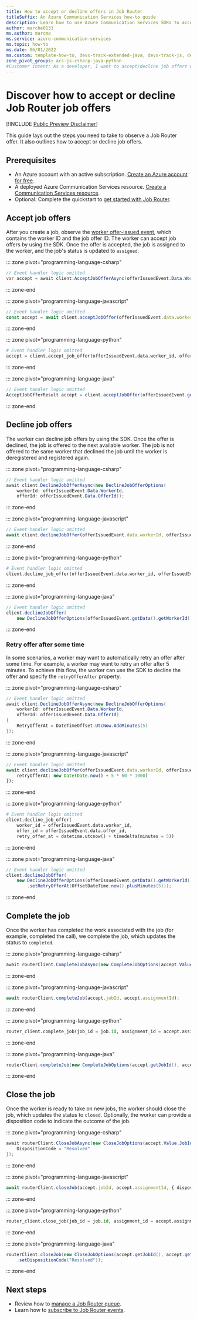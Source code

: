 ```yaml
---
title: How to accept or decline offers in Job Router
titleSuffix: An Azure Communication Services how-to guide
description: Learn how to use Azure Communication Services SDKs to accept or decline job offers in Job Router.
author: marche0133
ms.author: marcma
ms.service: azure-communication-services
ms.topic: how-to 
ms.date: 06/01/2022
ms.custom: template-how-to, devx-track-extended-java, devx-track-js, devx-track-python
zone_pivot_groups: acs-js-csharp-java-python
#Customer intent: As a developer, I want to accept/decline job offers when they come in.
---
```


# Discover how to accept or decline Job Router job offers

[!INCLUDE [Public Preview Disclaimer](../../includes/public-preview-include-document.md)]

This guide lays out the steps you need to take to observe a Job Router offer. It also outlines how to accept or decline job offers.

## Prerequisites

- An Azure account with an active subscription. [Create an Azure account for free](https://azure.microsoft.com/free/?WT.mc_id=A261C142F).
- A deployed Azure Communication Services resource. [Create a Communication Services resource](../../quickstarts/create-communication-resource.md).
- Optional: Complete the quickstart to [get started with Job Router](../../quickstarts/router/get-started-router.md).

## Accept job offers

After you create a job, observe the [worker offer-issued event](subscribe-events.md#microsoftcommunicationrouterworkerofferissued), which contains the worker ID and the job offer ID.  The worker can accept job offers by using the SDK.  Once the offer is accepted, the job is assigned to the worker, and the job's status is updated to `assigned`.

::: zone pivot="programming-language-csharp"

```csharp
// Event handler logic omitted
var accept = await client.AcceptJobOfferAsync(offerIssuedEvent.Data.WorkerId, offerIssuedEvent.Data.OfferId);
```

::: zone-end

::: zone pivot="programming-language-javascript"

```typescript
// Event handler logic omitted
const accept = await client.acceptJobOffer(offerIssuedEvent.data.workerId, offerIssuedEvent.data.offerId);
```

::: zone-end

::: zone pivot="programming-language-python"

```python
# Event handler logic omitted
accept = client.accept_job_offer(offerIssuedEvent.data.worker_id, offerIssuedEvent.data.offer_id)
```

::: zone-end

::: zone pivot="programming-language-java"

```java
// Event handler logic omitted
AcceptJobOfferResult accept = client.acceptJobOffer(offerIssuedEvent.getData().getWorkerId(), offerIssuedEvent.getData().getOfferId());
```

::: zone-end

## Decline job offers

The worker can decline job offers by using the SDK. Once the offer is declined, the job is offered to the next available worker.  The job is not offered to the same worker that declined the job until the worker is deregistered and registered again.

::: zone pivot="programming-language-csharp"

```csharp
// Event handler logic omitted
await client.DeclineJobOfferAsync(new DeclineJobOfferOptions(
    workerId: offerIssuedEvent.Data.WorkerId,
    offerId: offerIssuedEvent.Data.OfferId));
```

::: zone-end

::: zone pivot="programming-language-javascript"

```typescript
// Event handler logic omitted
await client.declineJobOffer(offerIssuedEvent.data.workerId, offerIssuedEvent.data.offerId);
```

::: zone-end

::: zone pivot="programming-language-python"

```python
# Event handler logic omitted
client.decline_job_offer(offerIssuedEvent.data.worker_id, offerIssuedEvent.data.offer_id)
```

::: zone-end

::: zone pivot="programming-language-java"

```java
// Event handler logic omitted
client.declineJobOffer(
    new DeclineJobOfferOptions(offerIssuedEvent.getData().getWorkerId(), offerIssuedEvent.getData().getOfferId()));
```

::: zone-end

### Retry offer after some time

In some scenarios, a worker may want to automatically retry an offer after some time.  For example, a worker may want to retry an offer after 5 minutes.  To achieve this flow, the worker can use the SDK to decline the offer and specify the `retryOfferAfter` property.

::: zone pivot="programming-language-csharp"

```csharp
// Event handler logic omitted
await client.DeclineJobOfferAsync(new DeclineJobOfferOptions(
    workerId: offerIssuedEvent.Data.WorkerId,
    offerId: offerIssuedEvent.Data.OfferId)
{
    RetryOfferAt = DateTimeOffset.UtcNow.AddMinutes(5)
});
```

::: zone-end

::: zone pivot="programming-language-javascript"

```typescript
// Event handler logic omitted
await client.declineJobOffer(offerIssuedEvent.data.workerId, offerIssuedEvent.data.offerId, {
    retryOfferAt: new Date(Date.now() + 5 * 60 * 1000)
});
```

::: zone-end

::: zone pivot="programming-language-python"

```python
# Event handler logic omitted
client.decline_job_offer(
    worker_id = offerIssuedEvent.data.worker_id,
    offer_id = offerIssuedEvent.data.offer_id,
    retry_offer_at = datetime.utcnow() + timedelta(minutes = 5))
```

::: zone-end

::: zone pivot="programming-language-java"

```java
// Event handler logic omitted
client.declineJobOffer(
    new DeclineJobOfferOptions(offerIssuedEvent.getData().getWorkerId(), offerIssuedEvent.getData().getOfferId())
        .setRetryOfferAt(OffsetDateTime.now().plusMinutes(5)));
```

::: zone-end

## Complete the job

Once the worker has completed the work associated with the job (for example, completed the call), we complete the job, which updates the status to `completed`.

::: zone pivot="programming-language-csharp"

```csharp
await routerClient.CompleteJobAsync(new CompleteJobOptions(accept.Value.JobId, accept.Value.AssignmentId));
```

::: zone-end

::: zone pivot="programming-language-javascript"

```typescript
await routerClient.completeJob(accept.jobId, accept.assignmentId);
```

::: zone-end

::: zone pivot="programming-language-python"

```python
router_client.complete_job(job_id = job.id, assignment_id = accept.assignment_id)
```

::: zone-end

::: zone pivot="programming-language-java"

```java
routerClient.completeJob(new CompleteJobOptions(accept.getJobId(), accept.getAssignmentId()));
```

::: zone-end

## Close the job

Once the worker is ready to take on new jobs, the worker should close the job, which updates the status to `closed`.  Optionally, the worker can provide a disposition code to indicate the outcome of the job.

::: zone pivot="programming-language-csharp"

```csharp
await routerClient.CloseJobAsync(new CloseJobOptions(accept.Value.JobId, accept.Value.AssignmentId) {
    DispositionCode = "Resolved"
});
```

::: zone-end

::: zone pivot="programming-language-javascript"

```typescript
await routerClient.closeJob(accept.jobId, accept.assignmentId, { dispositionCode: "Resolved" });
```

::: zone-end

::: zone pivot="programming-language-python"

```python
router_client.close_job(job_id = job.id, assignment_id = accept.assignment_id, disposition_code = "Resolved")
```

::: zone-end

::: zone pivot="programming-language-java"

```java
routerClient.closeJob(new CloseJobOptions(accept.getJobId(), accept.getAssignmentId())
    .setDispositionCode("Resolved"));
```

::: zone-end

## Next steps

- Review how to [manage a Job Router queue](manage-queue.md).
- Learn how to [subscribe to Job Router events](subscribe-events.md).
